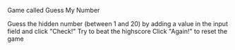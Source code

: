 Game called Guess My Number

Guess the hidden number (between 1 and 20) by adding a value in the input field and click "Check!"
Try to beat the highscore
Click "Again!" to reset the game
